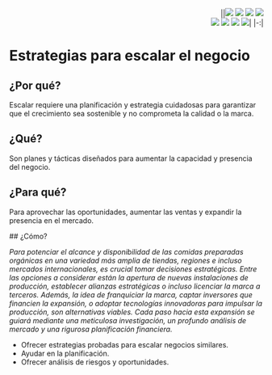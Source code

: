 <div align=right>

||[![](https://img.shields.io/badge/-Inicio-FFF?style=flat&logo=Emlakjet&logoColor=black)](/README.md) [![](https://img.shields.io/badge/-Introducción-FFF?style=flat&logo=abbrobotstudio&logoColor=black)](/documentos/intro.md) [![](https://img.shields.io/badge/-Modelos_de_lenguaje-FFF?style=flat&logo=LiveChat&logoColor=black)](/documentos/LLMs.md) [![](https://img.shields.io/badge/-Panorámica-FFF?style=flat&logo=openstreetmap&logoColor=black)](/documentos/panoramica.md)<br>  [![](https://img.shields.io/badge/-Prompts-FFF?style=flat&logo=Proton&logoColor=black)](/documentos/prompts/README.md) [![](https://img.shields.io/badge/-Ing,_de_prompts-FFF?style=flat&logo=googleearthengine&logoColor=black)](/documentos/ingenieriaDePrompts/README.md) [![](https://img.shields.io/badge/-Patrones-FFF?style=flat&logo=textpattern&logoColor=black)](/documentos/ingenieriaDePrompts/patrones/README.md) [![](https://img.shields.io/badge/-Casos_de_uso-FFF?style=flat&logo=gitbook&logoColor=black)](/documentos/casosDeUso/README.md)|
|-:|

</div>

# Estrategias para escalar el negocio

## ¿Por qué?

Escalar requiere una planificación y estrategia cuidadosas para garantizar que el crecimiento sea sostenible y no comprometa la calidad o la marca.

## ¿Qué?

Son planes y tácticas diseñados para aumentar la capacidad y presencia del negocio.

## ¿Para qué?

Para aprovechar las oportunidades, aumentar las ventas y expandir la presencia en el mercado.

## ¿Cómo?

*Para potenciar el alcance y disponibilidad de las comidas preparadas orgánicas en una variedad más amplia de tiendas, regiones e incluso mercados internacionales, es crucial tomar decisiones estratégicas. Entre las opciones a considerar están la apertura de nuevas instalaciones de producción, establecer alianzas estratégicas o incluso licenciar la marca a terceros. Además, la idea de franquiciar la marca, captar inversores que financien la expansión, o adoptar tecnologías innovadoras para impulsar la producción, son alternativas viables. Cada paso hacia esta expansión se guiará mediante una meticulosa investigación, un profundo análisis de mercado y una rigurosa planificación financiera.*

- Ofrecer estrategias probadas para escalar negocios similares.
- Ayudar en la planificación.
- Ofrecer análisis de riesgos y oportunidades.
